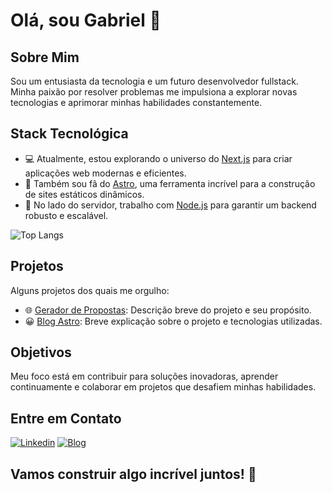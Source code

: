 # Olá, sou Gabriel 👋

## Sobre Mim

Sou um entusiasta da tecnologia e um futuro desenvolvedor fullstack. Minha paixão por resolver problemas me impulsiona a explorar novas tecnologias e aprimorar minhas habilidades constantemente.

## Stack Tecnológica

- 💻 Atualmente, estou explorando o universo do [Next.js](https://nextjs.org/) para criar aplicações web modernas e eficientes.
- 🌌 Também sou fã do [Astro](https://astro.build/), uma ferramenta incrível para a construção de sites estáticos dinâmicos.
- 🚀 No lado do servidor, trabalho com [Node.js](https://nodejs.org/) para garantir um backend robusto e escalável.

![Top Langs](https://github-readme-stats.vercel.app/api/top-langs/?username=gabrielbasaglia&layout=compact)

## Projetos

Alguns projetos dos quais me orgulho:

- 🌐 [Gerador de Propostas](https://github.com/gabrielbasaglia/gerador-de-proposta): Descrição breve do projeto e seu propósito.
- 😀 [Blog Astro](https://github.com/gabrielbasaglia/BlogAstro): Breve explicação sobre o projeto e tecnologias utilizadas.

## Objetivos

Meu foco está em contribuir para soluções inovadoras, aprender continuamente e colaborar em projetos que desafiem minhas habilidades.

## Entre em Contato

[![Linkedin](https://img.shields.io/badge/LinkedIn-0077B5?style=for-the-badge&logo=linkedin&logoColor=white)](https://www.linkedin.com/in/gabrielbasaglia/)
[![Blog](https://img.shields.io/badge/Gmail-D14836?style=for-the-badge&logo=gmail&logoColor=white)](https://www.linkedin.com/in/gabrielbasaglia/)

## Vamos construir algo incrível juntos! 🚀
